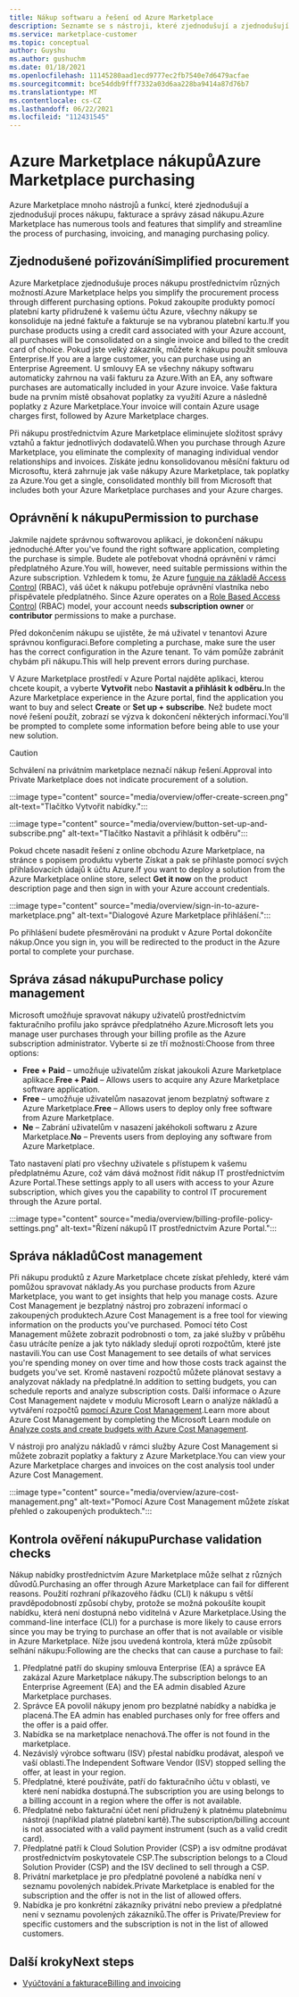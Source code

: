 ```yaml
---
title: Nákup softwaru a řešení od Azure Marketplace
description: Seznamte se s nástroji, které zjednodušují a zjednodušují nákupy a správu softwaru v Azure Marketplace.
ms.service: marketplace-customer
ms.topic: conceptual
author: Guyshu
ms.author: gushuchm
ms.date: 01/18/2021
ms.openlocfilehash: 11145280aad1ecd9777ec2fb7540e7d6479acfae
ms.sourcegitcommit: bce54ddb9fff7332a03d6aa228ba9414a87d76b7
ms.translationtype: MT
ms.contentlocale: cs-CZ
ms.lasthandoff: 06/22/2021
ms.locfileid: "112431545"
---
```

# <a name="azure-marketplace-purchasing"></a><span data-ttu-id="2e201-103">Azure Marketplace nákupů</span><span class="sxs-lookup"><span data-stu-id="2e201-103">Azure Marketplace purchasing</span></span>

<span data-ttu-id="2e201-104">Azure Marketplace mnoho nástrojů a funkcí, které zjednodušují a zjednodušují proces nákupu, fakturace a správy zásad nákupu.</span><span class="sxs-lookup"><span data-stu-id="2e201-104">Azure Marketplace has numerous tools and features that simplify and streamline the process of purchasing, invoicing, and managing purchasing policy.</span></span>

## <a name="simplified-procurement"></a><span data-ttu-id="2e201-105">Zjednodušené pořizování</span><span class="sxs-lookup"><span data-stu-id="2e201-105">Simplified procurement</span></span>

<span data-ttu-id="2e201-106">Azure Marketplace zjednodušuje proces nákupu prostřednictvím různých možností.</span><span class="sxs-lookup"><span data-stu-id="2e201-106">Azure Marketplace helps you simplify the procurement process through different purchasing options.</span></span> <span data-ttu-id="2e201-107">Pokud zakoupíte produkty pomocí platební karty přidružené k vašemu účtu Azure, všechny nákupy se konsoliduje na jedné faktuře a fakturuje se na vybranou platební kartu.</span><span class="sxs-lookup"><span data-stu-id="2e201-107">If you purchase products using a credit card associated with your Azure account, all purchases will be consolidated on a single invoice and billed to the credit card of choice.</span></span> <span data-ttu-id="2e201-108">Pokud jste velký zákazník, můžete k nákupu použít smlouva Enterprise.</span><span class="sxs-lookup"><span data-stu-id="2e201-108">If you are a large customer, you can purchase using an Enterprise Agreement.</span></span> <span data-ttu-id="2e201-109">U smlouvy EA se všechny nákupy softwaru automaticky zahrnou na vaši fakturu za Azure.</span><span class="sxs-lookup"><span data-stu-id="2e201-109">With an EA, any software purchases are automatically included in your Azure invoice.</span></span> <span data-ttu-id="2e201-110">Vaše faktura bude na prvním místě obsahovat poplatky za využití Azure a následně poplatky z Azure Marketplace.</span><span class="sxs-lookup"><span data-stu-id="2e201-110">Your invoice will contain Azure usage charges first, followed by Azure Marketplace charges.</span></span>

<span data-ttu-id="2e201-111">Při nákupu prostřednictvím Azure Marketplace eliminujete složitost správy vztahů a faktur jednotlivých dodavatelů.</span><span class="sxs-lookup"><span data-stu-id="2e201-111">When you purchase through Azure Marketplace, you eliminate the complexity of managing individual vendor relationships and invoices.</span></span> <span data-ttu-id="2e201-112">Získáte jednu konsolidovanou měsíční fakturu od Microsoftu, která zahrnuje jak vaše nákupy Azure Marketplace, tak poplatky za Azure.</span><span class="sxs-lookup"><span data-stu-id="2e201-112">You get a single, consolidated monthly bill from Microsoft that includes both your Azure Marketplace purchases and your Azure charges.</span></span>

## <a name="permission-to-purchase"></a><span data-ttu-id="2e201-113">Oprávnění k nákupu</span><span class="sxs-lookup"><span data-stu-id="2e201-113">Permission to purchase</span></span>

<span data-ttu-id="2e201-114">Jakmile najdete správnou softwarovou aplikaci, je dokončení nákupu jednoduché.</span><span class="sxs-lookup"><span data-stu-id="2e201-114">After you've found the right software application, completing the purchase is simple.</span></span> <span data-ttu-id="2e201-115">Budete ale potřebovat vhodná oprávnění v rámci předplatného Azure.</span><span class="sxs-lookup"><span data-stu-id="2e201-115">You will, however, need suitable permissions within the Azure subscription.</span></span> <span data-ttu-id="2e201-116">Vzhledem k tomu, že Azure [funguje na základě Access Control](/azure/role-based-access-control/overview) (RBAC),  váš účet k nákupu potřebuje oprávnění vlastníka nebo přispěvatele předplatného. </span><span class="sxs-lookup"><span data-stu-id="2e201-116">Since Azure operates on a [Role Based Access Control](/azure/role-based-access-control/overview) (RBAC) model, your account needs **subscription owner** or **contributor** permissions to make a purchase.</span></span>

<span data-ttu-id="2e201-117">Před dokončením nákupu se ujistěte, že má uživatel v tenantovi Azure správnou konfiguraci.</span><span class="sxs-lookup"><span data-stu-id="2e201-117">Before completing a purchase, make sure the user has the correct configuration in the Azure tenant.</span></span> <span data-ttu-id="2e201-118">To vám pomůže zabránit chybám při nákupu.</span><span class="sxs-lookup"><span data-stu-id="2e201-118">This will help prevent errors during purchase.</span></span>

<span data-ttu-id="2e201-119">V Azure Marketplace prostředí v Azure Portal najděte aplikaci, kterou chcete koupit, a vyberte **Vytvořit** nebo **Nastavit a přihlásit k odběru.**</span><span class="sxs-lookup"><span data-stu-id="2e201-119">In the Azure Marketplace experience in the Azure portal, find the application you want to buy and select **Create** or **Set up + subscribe**.</span></span> <span data-ttu-id="2e201-120">Než budete moct nové řešení použít, zobrazí se výzva k dokončení některých informací.</span><span class="sxs-lookup"><span data-stu-id="2e201-120">You'll be prompted to complete some information before being able to use your new solution.</span></span>

> [!CAUTION]
> <span data-ttu-id="2e201-121">Schválení na privátním marketplace neznačí nákup řešení.</span><span class="sxs-lookup"><span data-stu-id="2e201-121">Approval into Private Marketplace does not indicate procurement of a solution.</span></span>

:::image type="content" source="media/overview/offer-create-screen.png" alt-text="Tlačítko Vytvořit nabídky.":::

:::image type="content" source="media/overview/button-set-up-and-subscribe.png" alt-text="Tlačítko Nastavit a přihlásit k odběru":::

<span data-ttu-id="2e201-124">Pokud chcete nasadit řešení z online obchodu Azure Marketplace,  na stránce s popisem produktu vyberte Získat a pak se přihlaste pomocí svých přihlašovacích údajů k účtu Azure.</span><span class="sxs-lookup"><span data-stu-id="2e201-124">If you want to deploy a solution from the Azure Marketplace online store, select **Get it now** on the product description page and then sign in with your Azure account credentials.</span></span>

:::image type="content" source="media/overview/sign-in-to-azure-marketplace.png" alt-text="Dialogové Azure Marketplace přihlášení.":::

<span data-ttu-id="2e201-126">Po přihlášení budete přesměrováni na produkt v Azure Portal dokončíte nákup.</span><span class="sxs-lookup"><span data-stu-id="2e201-126">Once you sign in, you will be redirected to the product in the Azure portal to complete your purchase.</span></span>

## <a name="purchase-policy-management"></a><span data-ttu-id="2e201-127">Správa zásad nákupu</span><span class="sxs-lookup"><span data-stu-id="2e201-127">Purchase policy management</span></span>

<span data-ttu-id="2e201-128">Microsoft umožňuje spravovat nákupy uživatelů prostřednictvím fakturačního profilu jako správce předplatného Azure.</span><span class="sxs-lookup"><span data-stu-id="2e201-128">Microsoft lets you manage user purchases through your billing profile as the Azure subscription administrator.</span></span> <span data-ttu-id="2e201-129">Vyberte si ze tří možností:</span><span class="sxs-lookup"><span data-stu-id="2e201-129">Choose from three options:</span></span>

- <span data-ttu-id="2e201-130">**Free + Paid** – umožňuje uživatelům získat jakoukoli Azure Marketplace aplikace.</span><span class="sxs-lookup"><span data-stu-id="2e201-130">**Free + Paid** – Allows users to acquire any Azure Marketplace software application.</span></span>
- <span data-ttu-id="2e201-131">**Free** – umožňuje uživatelům nasazovat jenom bezplatný software z Azure Marketplace.</span><span class="sxs-lookup"><span data-stu-id="2e201-131">**Free** – Allows users to deploy only free software from Azure Marketplace.</span></span>
- <span data-ttu-id="2e201-132">**Ne** – Zabrání uživatelům v nasazení jakéhokoli softwaru z Azure Marketplace.</span><span class="sxs-lookup"><span data-stu-id="2e201-132">**No** – Prevents users from deploying any software from Azure Marketplace.</span></span>

<span data-ttu-id="2e201-133">Tato nastavení platí pro všechny uživatele s přístupem k vašemu předplatnému Azure, což vám dává možnost řídit nákup IT prostřednictvím Azure Portal.</span><span class="sxs-lookup"><span data-stu-id="2e201-133">These settings apply to all users with access to your Azure subscription, which gives you the capability to control IT procurement through the Azure portal.</span></span>

:::image type="content" source="media/overview/billing-profile-policy-settings.png" alt-text="Řízení nákupů IT prostřednictvím Azure Portal.":::

## <a name="cost-management"></a><span data-ttu-id="2e201-135">Správa nákladů</span><span class="sxs-lookup"><span data-stu-id="2e201-135">Cost management</span></span>

<span data-ttu-id="2e201-136">Při nákupu produktů z Azure Marketplace chcete získat přehledy, které vám pomůžou spravovat náklady.</span><span class="sxs-lookup"><span data-stu-id="2e201-136">As you purchase products from Azure Marketplace, you want to get insights that help you manage costs.</span></span> <span data-ttu-id="2e201-137">Azure Cost Management je bezplatný nástroj pro zobrazení informací o zakoupených produktech.</span><span class="sxs-lookup"><span data-stu-id="2e201-137">Azure Cost Management is a free tool for viewing information on the products you've purchased.</span></span> <span data-ttu-id="2e201-138">Pomocí této Cost Management můžete zobrazit podrobnosti o tom, za jaké služby v průběhu času utrácíte peníze a jak tyto náklady sledují oproti rozpočtům, které jste nastavili.</span><span class="sxs-lookup"><span data-stu-id="2e201-138">You can use Cost Management to see details of what services you're spending money on over time and how those costs track against the budgets you've set.</span></span> <span data-ttu-id="2e201-139">Kromě nastavení rozpočtů můžete plánovat sestavy a analyzovat náklady na předplatné.</span><span class="sxs-lookup"><span data-stu-id="2e201-139">In addition to setting budgets, you can schedule reports and analyze subscription costs.</span></span> <span data-ttu-id="2e201-140">Další informace o Azure Cost Management najdete v modulu Microsoft Learn o analýze nákladů a vytváření rozpočtů [pomocí Azure Cost Management](/learn/modules/analyze-costs-create-budgets-azure-cost-management/).</span><span class="sxs-lookup"><span data-stu-id="2e201-140">Learn more about Azure Cost Management by completing the Microsoft Learn module on [Analyze costs and create budgets with Azure Cost Management](/learn/modules/analyze-costs-create-budgets-azure-cost-management/).</span></span>

<span data-ttu-id="2e201-141">V nástroji pro analýzu nákladů v rámci služby Azure Cost Management si můžete zobrazit poplatky a faktury z Azure Marketplace.</span><span class="sxs-lookup"><span data-stu-id="2e201-141">You can view your Azure Marketplace charges and invoices on the cost analysis tool under Azure Cost Management.</span></span>

:::image type="content" source="media/overview/azure-cost-management.png" alt-text="Pomocí Azure Cost Management můžete získat přehled o zakoupených produktech.":::

## <a name="purchase-validation-checks"></a><span data-ttu-id="2e201-143">Kontrola ověření nákupu</span><span class="sxs-lookup"><span data-stu-id="2e201-143">Purchase validation checks</span></span>

<span data-ttu-id="2e201-144">Nákup nabídky prostřednictvím Azure Marketplace může selhat z různých důvodů.</span><span class="sxs-lookup"><span data-stu-id="2e201-144">Purchasing an offer through Azure Marketplace can fail for different reasons.</span></span> <span data-ttu-id="2e201-145">Použití rozhraní příkazového řádku (CLI) k nákupu s větší pravděpodobností způsobí chyby, protože se možná pokoušíte koupit nabídku, která není dostupná nebo viditelná v Azure Marketplace.</span><span class="sxs-lookup"><span data-stu-id="2e201-145">Using the command-line interface (CLI) for a purchase is more likely to cause errors since you may be trying to purchase an offer that is not available or visible in Azure Marketplace.</span></span> <span data-ttu-id="2e201-146">Níže jsou uvedená kontrola, která může způsobit selhání nákupu:</span><span class="sxs-lookup"><span data-stu-id="2e201-146">Following are the checks that can cause a purchase to fail:</span></span>

1. <span data-ttu-id="2e201-147">Předplatné patří do skupiny smlouva Enterprise (EA) a správce EA zakázal Azure Marketplace nákupy.</span><span class="sxs-lookup"><span data-stu-id="2e201-147">The subscription belongs to an Enterprise Agreement (EA) and the EA admin disabled Azure Marketplace purchases.</span></span>
1. <span data-ttu-id="2e201-148">Správce EA povolil nákupy jenom pro bezplatné nabídky a nabídka je placená.</span><span class="sxs-lookup"><span data-stu-id="2e201-148">The EA admin has enabled purchases only for free offers and the offer is a paid offer.</span></span>
1. <span data-ttu-id="2e201-149">Nabídka se na marketplace nenachová.</span><span class="sxs-lookup"><span data-stu-id="2e201-149">The offer is not found in the marketplace.</span></span>
1. <span data-ttu-id="2e201-150">Nezávislý výrobce softwaru (ISV) přestal nabídku prodávat, alespoň ve vaší oblasti.</span><span class="sxs-lookup"><span data-stu-id="2e201-150">The Independent Software Vendor (ISV) stopped selling the offer, at least in your region.</span></span>
1. <span data-ttu-id="2e201-151">Předplatné, které používáte, patří do fakturačního účtu v oblasti, ve které není nabídka dostupná.</span><span class="sxs-lookup"><span data-stu-id="2e201-151">The subscription you are using belongs to a billing account in a region where the offer is not available.</span></span>
1. <span data-ttu-id="2e201-152">Předplatné nebo fakturační účet není přidružený k platnému platebnímu nástroji (například platné platební kartě).</span><span class="sxs-lookup"><span data-stu-id="2e201-152">The subscription/billing account is not associated with a valid payment instrument (such as a valid credit card).</span></span>
1. <span data-ttu-id="2e201-153">Předplatné patří k Cloud Solution Provider (CSP) a isv odmítne prodávat prostřednictvím poskytovatele CSP.</span><span class="sxs-lookup"><span data-stu-id="2e201-153">The subscription belongs to a Cloud Solution Provider (CSP) and the ISV declined to sell through a CSP.</span></span>
1. <span data-ttu-id="2e201-154">Privátní marketplace je pro předplatné povolené a nabídka není v seznamu povolených nabídek.</span><span class="sxs-lookup"><span data-stu-id="2e201-154">Private Marketplace is enabled for the subscription and the offer is not in the list of allowed offers.</span></span>
1. <span data-ttu-id="2e201-155">Nabídka je pro konkrétní zákazníky privátní nebo preview a předplatné není v seznamu povolených zákazníků.</span><span class="sxs-lookup"><span data-stu-id="2e201-155">The offer is Private/Preview for specific customers and the subscription is not in the list of allowed customers.</span></span>

## <a name="next-steps"></a><span data-ttu-id="2e201-156">Další kroky</span><span class="sxs-lookup"><span data-stu-id="2e201-156">Next steps</span></span>

- [<span data-ttu-id="2e201-157">Vyúčtování a fakturace</span><span class="sxs-lookup"><span data-stu-id="2e201-157">Billing and invoicing</span></span>](billing-invoicing.md)